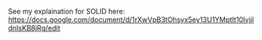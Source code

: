 See my explaination for SOLID here:
https://docs.google.com/document/d/1rXwVpB3tOhsyx5ey13U1YMptlt10lvjildnIsKB8jRg/edit
